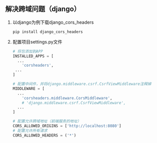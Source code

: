 ## 解决跨域问题（django）

1. 以django为例下载django_cors_headers

   ```liunx
   pip install django_cors_headers
   ```

2. 配置项目settings.py文件

   ```python
   # 将包添加到APP
   INSTALLED_APPS = [
     ...
       'corsheaders',
   	...
   ]
   
   # 配置中间件，并将django.middleware.csrf.CsrfViewMiddleware注释掉
   MIDDLEWARE = [
     ...
       'corsheaders.middleware.CorsMiddleware',
       # 'django.middleware.csrf.CsrfViewMiddleware',
     ...
   ]
   
   # 配置允许跨域地址（前端服务的地址）
   CORS_ALLOWED_ORIGINS = ['http://localhost:8080']
   # 配置允许所有请求
   CORS_ALLOWED_HEADERS = ('*')
   
   ```

   
